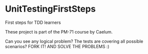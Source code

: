 UnitTestingFirstSteps
=====================

First steps for TDD learners

These project is part of the PM-71 course by Caelum.

Can you see any logical problem? The tests are covering all possible scenarios? FORK IT! AND SOLVE THE PROBLEMS :)
